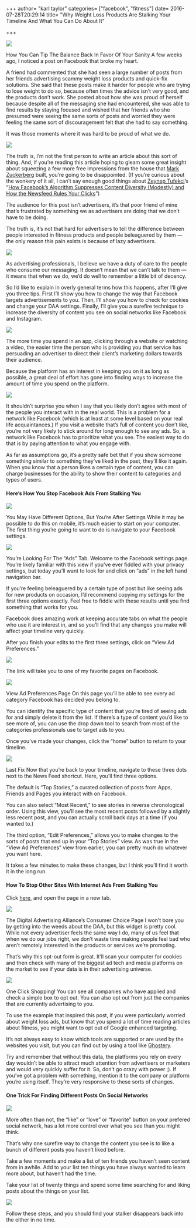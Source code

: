 +++
author= "karl taylor"
categories= ["facebook", "fitness"]
date= 2016-07-28T20:29:14
title= "Why Weight Loss Products Are Stalking Your Timeline And What You Can Do About
  It"

+++

  ![](https://raw.githubusercontent.com/karljtaylor/kjt/blog/content/assets/42725-19d9cirr1zlvf9hipmirthw.png)

 How You Can Tip The Balance Back In Favor Of Your Sanity  A few weeks ago, I noticed a post on Facebook that broke my heart.

 A friend had commented that she had seen a large number of posts from her friends advertising scammy weight loss products and quick-fix solutions. She said that these posts make it harder for people who are trying to lose weight to do so, because often times the advice isn’t very good, and the products don’t work. She posted about how she was proud of herself because despite all of the messaging she had encountered, she was able to find results by staying focused and wished that her friends who she presumed were seeing the same sorts of posts and worried they were feeling the same sort of discouragement felt that she had to say something.

 It was those moments where it was hard to be proud of what we do.

  ![](https://raw.githubusercontent.com/karljtaylor/kjt/blog/content/assets/c01a7-1xhzyyzcpsjrrxwuruxbclw.png)  


 The truth is, I’m not the first person to write an article about this sort of thing. And, if you’re reading this article hoping to gleam some great insight about squeezing a few more free impressions from the house that [Mark Zuckerberg](https://medium.com/u/c79346ea7c9a) built, you’re going to be disappointed. (If you’re curious about the wonkery of it all, I can’t say enough good things about [Zeynep Tufekci](https://medium.com/u/a5b491a8b18c)’s “[How Facebook’s Algorithm Suppresses Content Diversity (Modestly) and How the Newsfeed Rules Your Clicks](https://medium.com/message/how-facebook-s-algorithm-suppresses-content-diversity-modestly-how-the-newsfeed-rules-the-clicks-b5f8a4bb7bab#.7c99sn4xe)”)

 The audience for this post isn’t advertisers, it’s that poor friend of mine that’s frustrated by something we as advertisers are doing that we don’t have to be doing.

 The truth is, it’s not that hard for advertisers to tell the difference between people interested in fitness products and people beleaguered by them — the only reason this pain exists is because of lazy advertisers.

  ![](https://raw.githubusercontent.com/karljtaylor/kjt/blog/content/assets/d439b-19f7g40lnimths6ldxv08cw.png)  


 As advertising professionals, I believe we have a duty of care to the people who consume our messaging. It doesn’t mean that we can’t talk to them — it means that when we do, we’d do well to remember a little bit of decency.

 So I’d like to explain in overly general terms how this happens, after I’ll give you three tips. First I’ll show you how to change the way that Facebook targets advertisements to you. Then, I’ll show you how to check for cookies and change your DAA settings. Finally, I’ll give you a surefire technique to increase the diversity of content you see on social networks like Facebook and Instagram.

  ![](https://raw.githubusercontent.com/karljtaylor/kjt/blog/content/assets/3ccdb-1fcv6heudkkh5pdkkifvrcq.png)  


 The more time you spend in an app, clicking through a website or watching a video, the easier time the person who is providing you that service has persuading an advertiser to direct their client’s marketing dollars towards their audience.

 Because the platform has an interest in keeping you on it as long as possible, a great deal of effort has gone into finding ways to increase the amount of time you spend on the platform.

  ![](https://raw.githubusercontent.com/karljtaylor/kjt/blog/content/assets/500ff-1o6cufo4m7ruzouro8utb8a.png)  


 It shouldn’t surprise you when I say that you likely don’t agree with most of the people you interact with in the real world. This is a problem for a network like Facebook (which is at least at some level based on your real life acquaintances.) If you visit a website that’s full of content you don’t like, you’re not very likely to stick around for long enough to see any ads. So, a network like Facebook has to prioritize what you see. The easiest way to do that is by paying attention to what you engage with.

 As far as assumptions go, it’s a pretty safe bet that if you show someone something similar to something they’ve liked in the past, they’ll like it again. When you know that a person likes a certain type of content, you can charge businesses for the ability to show their content to categories and types of users.

 #### **Here’s How You Stop Facebook Ads From Stalking You**

  ![](https://raw.githubusercontent.com/karljtaylor/kjt/blog/content/assets/1535d-1ac6vqvkfyxi5qxnltiasag.png)

 You May Have Different Options, But You’re After Settings  While it may be possible to do this on mobile, it’s much easier to start on your computer. The first thing you’re going to want to do is navigate to your Facebook settings.

  ![](https://raw.githubusercontent.com/karljtaylor/kjt/blog/content/assets/348f3-1ygno-luujms_0lyxkab0-a.png)

 You’re Looking For The “Ads” Tab.  Welcome to the Facebook settings page. You’re likely familiar with this view if you’ve ever fiddled with your privacy settings, but today you’ll want to look for and click on “ads” in the left hand navigation bar.

 If you’re feeling beleaguered by a certain type of post but like seeing ads for new products on occasion, I’d recommend copying my settings for the first three options exactly. Feel free to fiddle with these results until you find something that works for you.

 Facebook does amazing work at keeping accurate tabs on what the people who use it are interest in, and so you’ll find that any changes you make will affect your timeline very quickly.

 After you finish your edits to the first three settings, click on “View Ad Preferences.”

  ![](https://raw.githubusercontent.com/karljtaylor/kjt/blog/content/assets/13c63-1csi0cr1bmllsf-metfwiwg.png)  


 The link will take you to one of my favorite pages on Facebook.

  ![](https://raw.githubusercontent.com/karljtaylor/kjt/blog/content/assets/e69f6-1r1_g8yeagwvpe9yeaqqvta.png)

 View Ad Preferences Page  On this page you’ll be able to see every ad category Facebook has decided you belong to.

 You can identify the specific type of content that you’re tired of seeing ads for and simply delete it from the list. If there’s a type of content you’d like to see more of, you can use the drop down tool to search from most of the categories professionals use to target ads to you.

 Once you’ve made your changes, click the “home” button to return to your timeline.

  ![](https://raw.githubusercontent.com/karljtaylor/kjt/blog/content/assets/2b4ca-1oqegsw6w9zv3679em2vsra.png)

 Last Fix  Now that you’re back to your timeline, navigate to these three dots next to the News Feed shortcut. Here, you’ll find three options.

 The default is “Top Stories,” a curated collection of posts from Apps, Friends and Pages you interact with on Facebook.

 You can also select “Most Recent,” to see stories in reverse chronological order. Using this view, you’ll see the most recent posts followed by a slightly less recent post, and you can actually scroll back days at a time (if you wanted to.)

 The third option, “Edit Preferences,” allows you to make changes to the sorts of posts that end up in your “Top Stories” view. As was true in the “View Ad Preferences” view from earlier, you can pretty much do whatever you want here.

 It takes a few minutes to make these changes, but I think you’ll find it worth it in the long run.

 #### **How To Stop Other Sites With Internet Ads From Stalking You**

 Click [here](http://www.aboutads.info/choices), and open the page in a new tab.

  ![](https://raw.githubusercontent.com/karljtaylor/kjt/blog/content/assets/b4107-1wpoqb4mqaqtlmk3rnzh0ow.png)

 The Digital Advertising Alliance’s Consumer Choice Page  I won’t bore you by getting into the weeds about the DAA, but this widget is pretty cool. While not every advertiser feels the same way I do, many of us feel that when we do our jobs right, we don’t waste time making people feel bad who aren’t remotely interested in the products or services we’re promoting.

 That’s why this opt-out form is great. It’ll scan your computer for cookies and then check with many of the biggest ad tech and media platforms on the market to see if your data is in their advertising universe.

  ![](https://raw.githubusercontent.com/karljtaylor/kjt/blog/content/assets/16ce3-1joxsdryq7vjbflqiakqypg.png)

 One Click Shopping!  You can see all companies who have applied and check a simple box to opt out. You can also opt out from just the companies that are currently advertising to you.

 To use the example that inspired this post, if you were particularly worried about weight loss ads, but know that you spend a lot of time reading articles about fitness, you might want to opt out of Google enhanced targeting.

 It’s not always easy to know which tools are supported or are used by the websites you visit, but you can find out by using a tool like [Ghostery](https://medium.com/u/980041f262af).

 Try and remember that without this data, the platforms you rely on every day wouldn’t be able to attract much attention from advertisers or marketers and would very quickly suffer for it. So, don’t go crazy with power ;). If you’ve got a problem with something, mention it to the company or platform you’re using itself. They’re very responsive to these sorts of changes.

 #### One Trick For Finding Different Posts On Social Networks

  ![](https://raw.githubusercontent.com/karljtaylor/kjt/blog/content/assets/a017b-1gc9ljkabkcnmgwxf4unjkq.png)  


 More often than not, the “like” or “love” or “favorite” button on your prefered social network, has a lot more control over what you see than you might think.

 That’s why one surefire way to change the content you see is to like a bunch of different posts you haven’t liked before.

 Take a few moments and make a list of ten friends you haven’t seen content from in awhile. Add to your list ten things you have always wanted to learn more about, but haven’t had the time.

 Take your list of twenty things and spend some time searching for and liking posts about the things on your list.

  ![](https://raw.githubusercontent.com/karljtaylor/kjt/blog/content/assets/34a3f-10_b29mzcgks5rvauimyg-q.png)  


 Follow these steps, and you should find your stalker disappears back into the either in no time.
